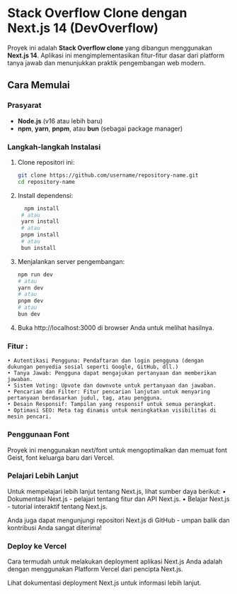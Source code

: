 # Stack Overflow Clone dengan Next.js 14 (DevOverflow)

Proyek ini adalah **Stack Overflow clone** yang dibangun menggunakan **Next.js 14**. Aplikasi ini mengimplementasikan fitur-fitur dasar dari platform tanya jawab dan menunjukkan praktik pengembangan web modern.

## Cara Memulai

### Prasyarat

- **Node.js** (v16 atau lebih baru)
- **npm**, **yarn**, **pnpm**, atau **bun** (sebagai package manager)

### Langkah-langkah Instalasi

1. Clone repositori ini:

   ```bash
   git clone https://github.com/username/repository-name.git
   cd repository-name
   ```

2. Install dependensi:

   ```bash
     npm install
    # atau
    yarn install
    # atau
    pnpm install
    # atau
    bun install
    ```

3. Menjalankan server pengembangan:
     ```bash
    npm run dev
    # atau
    yarn dev
    # atau
    pnpm dev
    # atau
    bun dev
    ```
     
4. Buka http://localhost:3000 di browser Anda untuk melihat hasilnya.


### Fitur : 
	• Autentikasi Pengguna: Pendaftaran dan login pengguna (dengan dukungan penyedia sosial seperti Google, GitHub, dll.)
	• Tanya Jawab: Pengguna dapat mengajukan pertanyaan dan memberikan jawaban.
	• Sistem Voting: Upvote dan downvote untuk pertanyaan dan jawaban.
	• Pencarian dan Filter: Fitur pencarian lanjutan untuk menyaring pertanyaan berdasarkan judul, tag, atau pengguna.
	• Desain Responsif: Tampilan yang responsif untuk semua perangkat.
	• Optimasi SEO: Meta tag dinamis untuk meningkatkan visibilitas di mesin pencari.

### Penggunaan Font
Proyek ini menggunakan next/font untuk mengoptimalkan dan memuat font Geist, font keluarga baru dari Vercel.

### Pelajari Lebih Lanjut
Untuk mempelajari lebih lanjut tentang Next.js, lihat sumber daya berikut:
	•	Dokumentasi Next.js - pelajari tentang fitur dan API Next.js.
	•	Belajar Next.js - tutorial interaktif tentang Next.js.

Anda juga dapat mengunjungi repositori Next.js di GitHub - umpan balik dan kontribusi Anda sangat diterima!

### Deploy ke Vercel
Cara termudah untuk melakukan deployment aplikasi Next.js Anda adalah dengan menggunakan Platform Vercel dari pencipta Next.js.

Lihat dokumentasi deployment Next.js untuk informasi lebih lanjut.

